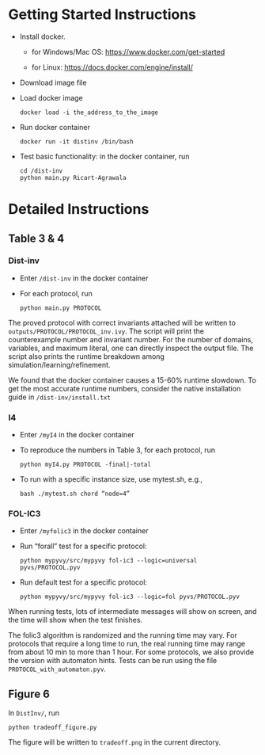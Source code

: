 # Getting Started Instructions

- Install docker.

    - for Windows/Mac OS: https://www.docker.com/get-started 

    - for Linux: https://docs.docker.com/engine/install/

- Download image file

- Load docker image
    ```
    docker load -i the_address_to_the_image
    ```
  
- Run docker container
    ```
    docker run -it distinv /bin/bash
    ```
    
- Test basic functionality: in the docker container, run
    ```
    cd /dist-inv
    python main.py Ricart-Agrawala
    ```

# Detailed Instructions

## Table 3 & 4

### Dist-inv

- Enter ```/dist-inv```  in the docker container

- For each protocol, run 
    ```
    python main.py PROTOCOL
    ```

The proved protocol with correct invariants attached will be written to ```outputs/PROTOCOL/PROTOCOL_inv.ivy```. 
The script will print the counterexample number and invariant number. 
For the number of domains, variables, and maximum literal, one can directly inspect the output file. 
The script also prints the runtime breakdown among simulation/learning/refinement.

We found that the docker container causes a 15-60% runtime slowdown. To get the most accurate runtime numbers, consider the native installation guide in ```/dist-inv/install.txt```

### I4

- Enter ```/myI4```  in the docker container

- To reproduce the numbers in Table 3, for each protocol, run
    ```
    python myI4.py PROTOCOL -final|-total
    ```

- To run with a specific instance size, use mytest.sh, e.g.,
    ```
    bash ./mytest.sh chord “node=4”
    ```


### FOL-IC3

- Enter ```/myfolic3``` in the docker container

- Run “forall” test for a specific protocol:
    ```
    python mypyvy/src/mypyvy fol-ic3 --logic=universal pyvs/PROTOCOL.pyv
    ```
  
- Run default test for a specific protocol:
    ```
    python mypyvy/src/mypyvy fol-ic3 --logic=fol pyvs/PROTOCOL.pyv
    ```
  
When running tests, lots of intermediate messages will show on screen, and the time will show when the test finishes.

The folic3 algorithm is randomized and the running time may vary. For protocols that require a long time to run, the real running time may range from about 10 min to more than 1 hour.
For some protocols, we also provide the version with automaton hints. Tests can be run using the file ```PROTOCOL_with_automaton.pyv```.



## Figure 6

In ```DistInv/```, run 
```
python tradeoff_figure.py
```

The figure will be written to ```tradeoff.png``` in the current directory.